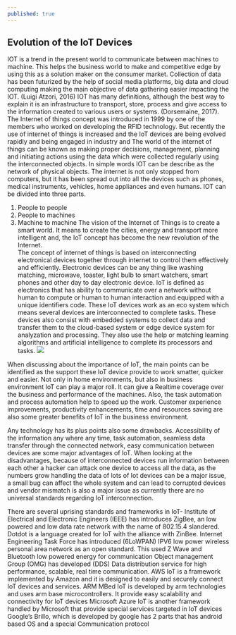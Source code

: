 ```yaml
---
published: true
---
```

## Evolution of the IoT Devices 



IOT is a trend in the present world to communicate between machines to machine. This helps the business world to make and competitive edge by using this as a solution maker on the consumer market. Collection of data has been futurized by the help of social media platforms, big data and cloud computing making the main objective of data gathering easier impacting the IOT. (Luigi Atzori, 2016) IOT has many definitions, although the best way to explain it is an infrastructure to transport, store, process and give access to the information created to various users or systems. (Dorsemaine, 2017).
The Internet of things concept was introduced in 1999 by one of the members who worked on developing the RFID technology. But recently the use of internet of things is increased and the IoT devices are being evolved rapidly and being engaged in industry and 
The world of the internet of things can be known as making proper decisions, management, planning and initiating actions using the data which were collected regularly using the interconnected objects. In simple words IOT can be describe as the network of physical objects. The internet is not only stopped from computers, but it has been spread out into all the devices such as phones, medical instruments, vehicles, home appliances and even humans. 
IOT can be divided into three parts. 
1.	People to people
2.	People to machines
3.	Machine to machine
The vision of the Internet of Things is to create a smart world. It means to create the cities, energy and transport more intelligent and, the IoT concept has become the new revolution of the Internet.  
The concept of internet of things is based on interconnecting electronical devices together through internet to control them effectively and efficiently.  Electronic devices can be any thing like washing matching, microwave, toaster, light bulb to smart watchers, smart phones and other day to day electronic device. IoT is defined as electronics that has ability to communicate over a network without human to compute or human to human interaction and equipped with a unique identifiers code.
These IoT devices work as an eco system which means several devices are interconnected to complete tasks. These devices also consist with embedded systems to collect data and transfer them to the cloud-based system or edge device system for analyzation and processing. They also use the help or matching learning algorithms and artificial intelligence to complete its processors and tasks.
![]({{site.baseurl}}/https://cdn.ttgtmedia.com/rms/onlineimages/iota-iot_system_mobile.png)

 When discussing about the importance of IoT, the main points can be identified as the support these IoT device provide to work smatter, quicker and easier. Not only in home environments, but also in business environment IoT can play a major roll. It can give a Realtime coverage over the business and performance of the machines. Also, the task automation and process automation help to speed up the work. Customer experience improvements, productivity enhancements, time and resources saving are also some greater benefits of IoT in the business environment.   

Any technology has its plus points also some drawbacks. Accessibility of the information any where any time, task automation, seamless data transfer through the connected network, easy communication between devices are some major advantages of IoT. When looking at the disadvantages, because of interconnected devices run information between each other a hacker can attack one device to access all the data, as the numbers grow handling the data of lots of Iot devices can be a major issue, a small bug can affect the whole system and can lead to corrupted devices and vendor mismatch is also a major issue as currently there are no universal standards regarding IoT interconnection. 

There are several uprising standards and frameworks in IoT-
Institute of Electrical and Electronic Engineers (IEEE) has introduces ZigBee, an low powered and low data rate network with the name of 802.15.4 slandered. Dotdot is a language created for IoT with the alliance with ZinBee.
Internet Engineering Task Force has introduced (6LoWPAN) IPV6 low power wireless personal area network as an open standard. This used Z Wave and Bluetooth low powered energy for communication 
Object management Group (OMG) has developed (DDS) Data distribution service for high performance, scalable, real time communication.
AWS IoT is a framework implemented by Amazon and it is designed to easily and securely connect IoT devices and services.
ARM MBed IoT is developed by arm technologies and uses arm base microcontrollers. It provide easy scalability and connectivity for IoT devices
Microsoft Azure IoT is another framework handled by Microsoft that provide special services targeted in IoT devices
Google’s Brillo, which is developed by google has 2 parts that has android based OS and a special Communication protocol
